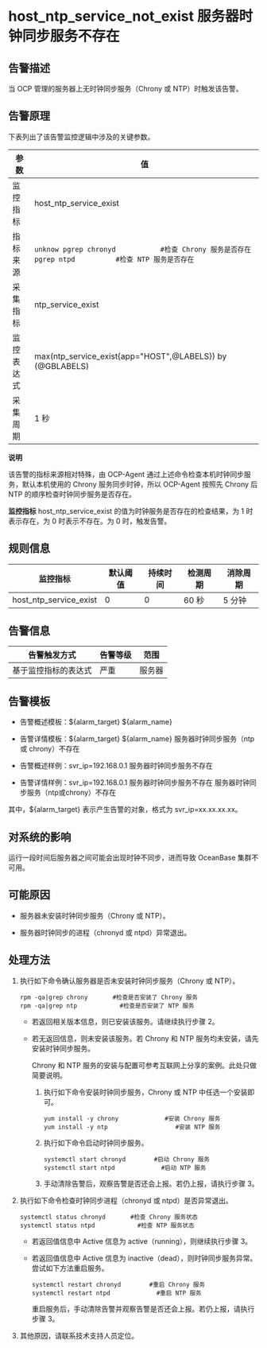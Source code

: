 host_ntp_service_not_exist 服务器时钟同步服务不存在 
============================================================



告警描述 
-------------------------

当 OCP 管理的服务器上无时钟同步服务（Chrony 或 NTP）时触发该告警。

告警原理 
-------------------------

下表列出了该告警监控逻辑中涉及的关键参数。


|  参数   |                                                          值                                                          |
|-------|---------------------------------------------------------------------------------------------------------------------|
| 监控指标  | host_ntp_service_exist                                                                                              |
| 指标来源  | ```unknow pgrep chronyd           #检查 Chrony 服务是否存在 pgrep ntpd          #检查 NTP 服务是否存在 ```  |
| 采集指标  | ntp_service_exist                                                                                                   |
| 监控表达式 | max(ntp_service_exist{app="HOST",@LABELS}) by (@GBLABELS)                                                           |
| 采集周期  | 1 秒                                                                                                                 |


**说明**



该告警的指标来源相对特殊，由 OCP-Agent 通过上述命令检查本机时钟同步服务，默认本机使用的 Chrony 服务同步时钟，所以 OCP-Agent 按照先 Chrony 后 NTP 的顺序检查时钟同步服务是否存在。

**监控指标** host_ntp_service_exist 的值为时钟服务是否存在的检查结果，为 1 时表示存在，为 0 时表示不存在。为 0 时，触发告警。

**规则信息** 
-----------------------------



|          监控指标          | 默认阈值 | 持续时间 | 检测周期 | 消除周期 |
|------------------------|------|------|------|------|
| host_ntp_service_exist | 0    | 0    | 60 秒 | 5 分钟 |



**告警信息** 
-----------------------------



|   告警触发方式   | 告警等级 | 范围  |
|------------|------|-----|
| 基于监控指标的表达式 | 严重   | 服务器 |



告警模板 
-------------------------

* 告警概述模板：\${alarm_target} ${alarm_name}

  

* 告警详情模板：\${alarm_target} ${alarm_name} 服务器时钟同步服务（ntp 或 chrony）不存在

  

* 告警概述样例：svr_ip=192.168.0.1 服务器时钟同步服务不存在

  

* 告警详情样例：svr_ip=192.168.0.1 服务器时钟同步服务不存在 服务器时钟同步服务（ntp或chrony）不存在

  




其中，${alarm_target} 表示产生告警的对象，格式为 svr_ip=xx.xx.xx.xx。

对系统的影响 
---------------------------

运行一段时间后服务器之间可能会出现时钟不同步，进而导致 OceanBase 集群不可用。

可能原因 
-------------------------

* 服务器未安装时钟同步服务（Chrony 或 NTP）。

  

* 服务器时钟同步的进程（chronyd 或 ntpd）异常退出。

  




处理方法 
-------------------------

1. 执行如下命令确认服务器是否未安装时钟同步服务（Chrony 或 NTP）。

   ```unknow
   rpm -qa|grep chrony       #检查是否安装了 Chrony 服务
   rpm -qa|grep ntp            #检查是否安装了 NTP 服务
   ```

   
   * 若返回相关版本信息，则已安装该服务。请继续执行步骤 2。

     
   
   * 若无返回信息，则未安装该服务。若 Chrony 和 NTP 服务均未安装，请先安装时钟同步服务。

     Chrony 和 NTP 服务的安装与配置可参考互联网上分享的案例。此处只做简要说明。
     1. 执行如下命令安装时钟同步服务，Chrony 或 NTP 中任选一个安装即可。

        ```unknow
        yum install -y chrony             #安装 Chrony 服务
        yum install -y ntp                   #安装 NTP 服务
        ```

        
     
     2. 执行如下命令启动时钟同步服务。

        ```unknow
        systemctl start chronyd        #启动 Chrony 服务
        systemctl start ntpd             #启动 NTP 服务
        ```

        
     
     3. 手动清除告警后，观察告警是否还会上报。若仍上报，请执行步骤 3。

        
     

     
   

   

2. 执行如下命令检查时钟同步进程（chronyd 或 ntpd）是否异常退出。

   ```unknow
   systemctl status chronyd       #检查 Chrony 服务状态
   systemctl status ntpd            #检查 NTP 服务状态
   ```

   
   * 若返回值信息中 Active 信息为 active（running），则继续执行步骤 3。

     
   
   * 若返回值信息中 Active 信息为 inactive（dead），则时钟同步服务异常。尝试如下方法重启服务。

     ```unknow
     systemctl restart chronyd        #重启 Chrony 服务
     systemctl restart ntpd             #重启 NTP 服务
     ```

     

     重启服务后，手动清除告警并观察告警是否还会上报。若仍上报，请执行步骤 3。
     
   

   

3. 其他原因，请联系技术支持人员定位。

   



